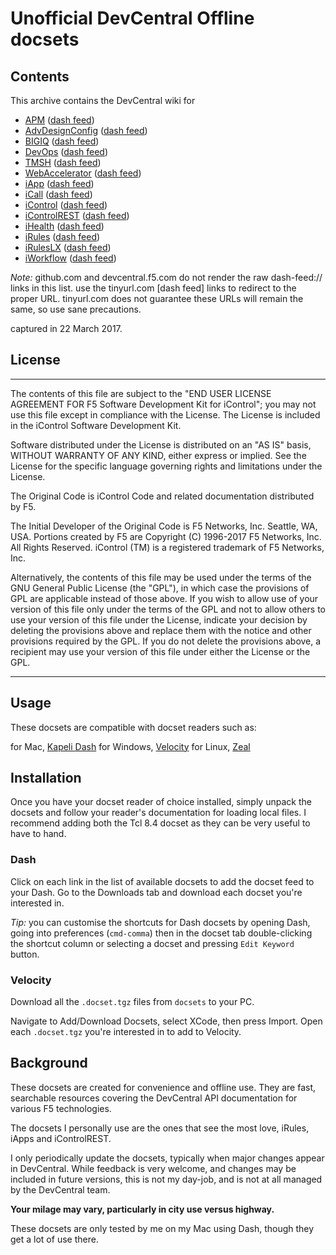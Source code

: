 # Unofficial DevCentral Offline docsets

## Contents

This archive contains the DevCentral wiki for

* [APM](dash-feed://https%3A%2F%2Fgithub.com%2Ff5devcentral%2Ff5-offline-dc-docsets%2Fraw%2Fmaster%2FAPM.xml) ([dash feed](https://tinyurl.com/maxstpd))
* [AdvDesignConfig](dash-feed://https%3A%2F%2Fgithub.com%2Ff5devcentral%2Ff5-offline-dc-docsets%2Fraw%2Fmaster%2FAdvDesignConfig.xml) ([dash feed](https://tinyurl.com/k2kqpbn))
* [BIGIQ](dash-feed://https%3A%2F%2Fgithub.com%2Ff5devcentral%2Ff5-offline-dc-docsets%2Fraw%2Fmaster%2FBIGIQ.xml) ([dash feed](https://tinyurl.com/l2d5m7p))
* [DevOps](dash-feed://https%3A%2F%2Fgithub.com%2Ff5devcentral%2Ff5-offline-dc-docsets%2Fraw%2Fmaster%2FDevOps.xml) ([dash feed](https://tinyurl.com/n5tos6c))
* [TMSH](dash-feed://https%3A%2F%2Fgithub.com%2Ff5devcentral%2Ff5-offline-dc-docsets%2Fraw%2Fmaster%2FTMSH.xml) ([dash feed](https://tinyurl.com/mmgkqqr))
* [WebAccelerator](dash-feed://https%3A%2F%2Fgithub.com%2Ff5devcentral%2Ff5-offline-dc-docsets%2Fraw%2Fmaster%2FWebAccelerator.xml) ([dash feed](https://tinyurl.com/mkjxbk3))
* [iApp](dash-feed://https%3A%2F%2Fgithub.com%2Ff5devcentral%2Ff5-offline-dc-docsets%2Fraw%2Fmaster%2FiApp.xml) ([dash feed](https://tinyurl.com/kyvomgd))
* [iCall](dash-feed://https%3A%2F%2Fgithub.com%2Ff5devcentral%2Ff5-offline-dc-docsets%2Fraw%2Fmaster%2FiCall.xml) ([dash feed](https://tinyurl.com/lx4v2fm))
* [iControl](dash-feed://https%3A%2F%2Fgithub.com%2Ff5devcentral%2Ff5-offline-dc-docsets%2Fraw%2Fmaster%2FiControl.xml) ([dash feed](https://tinyurl.com/laayjt5))
* [iControlREST](dash-feed://https%3A%2F%2Fgithub.com%2Ff5devcentral%2Ff5-offline-dc-docsets%2Fraw%2Fmaster%2FiControlREST.xml) ([dash feed](https://tinyurl.com/knmr5uw))
* [iHealth](dash-feed://https%3A%2F%2Fgithub.com%2Ff5devcentral%2Ff5-offline-dc-docsets%2Fraw%2Fmaster%2FiHealth.xml) ([dash feed](https://tinyurl.com/lqld9gl))
* [iRules](dash-feed://https%3A%2F%2Fgithub.com%2Ff5devcentral%2Ff5-offline-dc-docsets%2Fraw%2Fmaster%2FiRules.xml) ([dash feed](https://tinyurl.com/nxkk4xs))
* [iRulesLX](dash-feed://https%3A%2F%2Fgithub.com%2Ff5devcentral%2Ff5-offline-dc-docsets%2Fraw%2Fmaster%2FiRulesLX.xml) ([dash feed](https://tinyurl.com/ltyho7s))
* [iWorkflow](dash-feed://https%3A%2F%2Fgithub.com%2Ff5devcentral%2Ff5-offline-dc-docsets%2Fraw%2Fmaster%2FiWorkflow.xml) ([dash feed](https://tinyurl.com/m2dw4k2))

*Note:* github.com and devcentral.f5.com do not render the raw dash-feed:// links in this list. use the tinyurl.com [dash feed] links to redirect to the proper URL. tinyurl.com does not guarantee these URLs will remain the same, so use sane precautions.

captured in 22 March 2017.

## License

----
The contents of this file are subject to the "END USER LICENSE AGREEMENT FOR F5 Software Development Kit for iControl"; you may not use this file except in compliance with the License. The License is included in the iControl Software Development Kit.

Software distributed under the License is distributed on an "AS IS" basis, WITHOUT WARRANTY OF ANY KIND, either express or implied. See the License for the specific language governing rights and limitations under the License.

The Original Code is iControl Code and related documentation distributed by F5.

The Initial Developer of the Original Code is F5 Networks, Inc. Seattle, WA, USA. Portions created by F5 are Copyright (C) 1996-2017 F5 Networks, Inc. All Rights Reserved.  iControl (TM) is a registered trademark of F5 Networks, Inc.

Alternatively, the contents of this file may be used under the terms of the GNU General Public License (the "GPL"), in which case the provisions of GPL are applicable instead of those above.  If you wish to allow use of your version of this file only under the terms of the GPL and not to allow others to use your version of this file under the License, indicate your decision by deleting the provisions above and replace them with the notice and other provisions required by the GPL. If you do not delete the provisions above, a recipient may use your version of this file under either the License or the GPL.

----


## Usage

These docsets are compatible with docset readers such as:

for Mac, [Kapeli Dash](https://kapeli.com/dash)
for Windows, [Velocity](https://velocity.silverlakesoftware.com/)
for Linux, [Zeal](https://zealdocs.org/)

## Installation

Once you have your docset reader of choice installed, simply unpack the docsets and follow your reader's documentation for loading local files. I recommend adding both the Tcl 8.4 docset as they can be very useful to have to hand.

### Dash

Click on each link in the list of available docsets to add the docset feed to your Dash. Go to the Downloads tab and download each docset you're interested in.

*Tip:* you can customise the shortcuts for Dash docsets by opening Dash, going into preferences (`cmd-comma`) then in the docset tab double-clicking the shortcut column or selecting a docset and pressing `Edit Keyword` button.

### Velocity

Download all the `.docset.tgz` files from `docsets` to your PC.

Navigate to Add/Download Docsets, select XCode, then press Import. Open each `.docset.tgz` you're interested in to add to Velocity.

## Background

These docsets are created for convenience and offline use. They are fast, searchable resources covering the DevCentral API documentation for various F5 technologies.

The docsets I personally use are the ones that see the most love, iRules, iApps and iControlREST.

I only periodically update the docsets, typically when major changes appear in DevCentral. While feedback is very welcome, and changes may be included in future versions, this is not my day-job, and is not at all managed by the DevCentral team. 

**Your milage may vary, particularly in city use versus highway.**

These docsets are only tested by me on my Mac using Dash, though they get a lot of use there.

